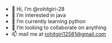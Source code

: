 - 👋 Hi, I’m @rohitgiri-28
- 👀 I’m interested in java
- 🌱 I’m currently learning python
- 💞️ I’m looking to collaborate on anything
- 📫 mail me at rohitgiri12581@gmail.com

